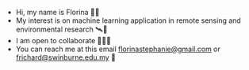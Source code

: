 - Hi, my name is Florina 👋🏼
- My interest is on machine learning application in remote sensing and environmental research 🛰🌱
- I am open to collaborate 👩🏻‍💻
- You can reach me at this email florinastephanie@gmail.com or frichard@swinburne.edu.my 📨

<!---
fsrichard/fsrichard is a ✨ special ✨ repository because its `README.md` (this file) appears on your GitHub profile.
You can click the Preview link to take a look at your changes.
--->
